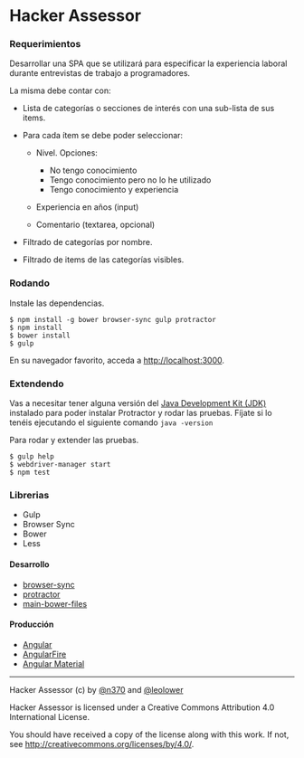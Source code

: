 # Hacker Assessor

### Requerimientos
Desarrollar una SPA que se utilizará para especificar la experiencia laboral durante entrevistas de trabajo a programadores.

La misma debe contar con:
- Lista de categorías o secciones de interés con una sub-lista de sus items.
- Para cada ítem se debe poder seleccionar:
  - Nivel. Opciones:
    - No tengo conocimiento
    - Tengo conocimiento pero no lo he utilizado
    - Tengo conocimiento y experiencia

  - Experiencia en años (input)
  - Comentario (textarea, opcional)

- Filtrado de categorías por nombre.
- Filtrado de items de las categorías visibles.

### Rodando
Instale las dependencias.

```
$ npm install -g bower browser-sync gulp protractor
$ npm install
$ bower install
$ gulp
```

En su navegador favorito, acceda a [http://localhost:3000](http://localhost:3000).

### Extendendo
Vas a necesitar tener alguna versión del [Java Development Kit (JDK)](http://www.oracle.com/technetwork/java/javase/downloads/index.html) instalado para poder instalar Protractor y rodar las pruebas. Fíjate si lo tenéis ejecutando el siguiente comando `java -version`

Para rodar y extender las pruebas.

```
$ gulp help
$ webdriver-manager start
$ npm test
```

### Librerias
- Gulp
- Browser Sync
- Bower
- Less

#### Desarrollo
- [browser-sync](https://www.npmjs.com/package/browser-sync)
- [protractor](https://www.npmjs.com/package/protractor)
- [main-bower-files](https://www.npmjs.org/package/main-bower-files)

#### Producción
- [Angular](https://angularjs.org/)
- [AngularFire]()
- [Angular Material]()

---

Hacker Assessor (c) by [@n370](http://www.github.com/n370) and [@leolower](http://www.github.com/leolower)

Hacker Assessor is licensed under a
Creative Commons Attribution 4.0 International License.

You should have received a copy of the license along with this
work. If not, see <http://creativecommons.org/licenses/by/4.0/>.
